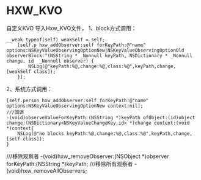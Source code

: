 # HXW_KVO
自定义KVO
导入Hxw_KVO文件，
1、block方式调用：
```
__weak typeof(self) weakSelf = self;
    [self.p hxw_addObserver:self forKeyPath:@"name" options:NSKeyValueObservingOptionNew|NSKeyValueObservingOptionOld observerBlock:^(NSString * _Nonnull keyPath, NSDictionary * _Nonnull change, id  _Nonnull observer) {
        NSLog(@"keyPath:%@,change:%@,class:%@",keyPath,change,[weakSelf class]);
    }];
```
2、系统方式调用：
```
[self.person hxw_addObserver:self forKeyPath:@"name" options:NSKeyValueObservingOptionNew context:nil];
///回调
-(void)observeValueForKeyPath:(NSString *)keyPath ofObject:(id)object change:(NSDictionary<NSKeyValueChangeKey,id> *)change context:(void *)context{
    NSLog(@"no blocks keyPath:%@,change:%@,class:%@",keyPath,change,[self class]);
}
```
///移除观察者
-(void)hxw_removeObserver:(NSObject *)observer forKeyPath:(NSString *)keyPath;
///移除所有观察者
-(void)hxw_removeAllObservers;
